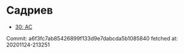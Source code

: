 # Садриев
- [30: AC](30.md)

Commit: a6f3fc7ab85426899f133d9e7dabcda5b1085840
 fetched at: 20201124-213251
